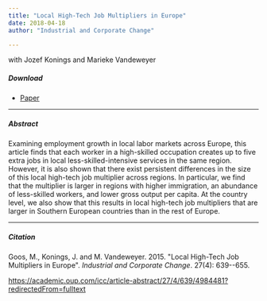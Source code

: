```yaml
---
title: "Local High-Tech Job Multipliers in Europe" 
date: 2018-04-18
author: "Industrial and Corporate Change"

---
```


with Jozef Konings and Marieke Vandeweyer

##### Download

+ [Paper](/8.pdf)
---

##### Abstract

Examining employment growth in local labor markets across Europe, this article finds that each worker in a high-skilled occupation creates up to five extra jobs in local less-skilled-intensive services in the same region. However, it is also shown that there exist persistent differences in the size of this local high-tech job multiplier across regions. In particular, we find that the multiplier is larger in regions with higher immigration, an abundance of less-skilled workers, and lower gross output per capita. At the country level, we also show that this results in local high-tech job multipliers that are larger in Southern European countries than in the rest of Europe.

---

##### Citation

Goos, M., Konings, J. and M. Vandeweyer. 2015. "Local High-Tech Job Multipliers in Europe". *Industrial and Corporate Change*. 27(4): 639--655. 

https://academic.oup.com/icc/article-abstract/27/4/639/4984481?redirectedFrom=fulltext 


